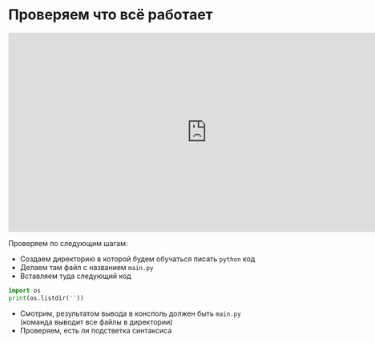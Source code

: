 # Проверяем что всё работает

<p align="center"> 
<iframe width="792" height="398" src="https://www.youtube.com/embed/O8PZVIaZrJo" title="YouTube video player" frameborder="0" allow="accelerometer; autoplay; clipboard-write; encrypted-media; gyroscope; picture-in-picture" allowfullscreen></iframe>
</p>

Проверяем по следующим шагам:

- Создаем директорию в которой будем обучаться писать `python` код
- Делаем там файл с названием `main.py`
- Вставляем туда следующий код 
```python
import os
print(os.listdir(''))
```
- Смотрим, результатом вывода в консполь должен быть `main.py` (команда выводит все файлы в директории)
- Проверяем, есть ли подстветка синтаксиса

